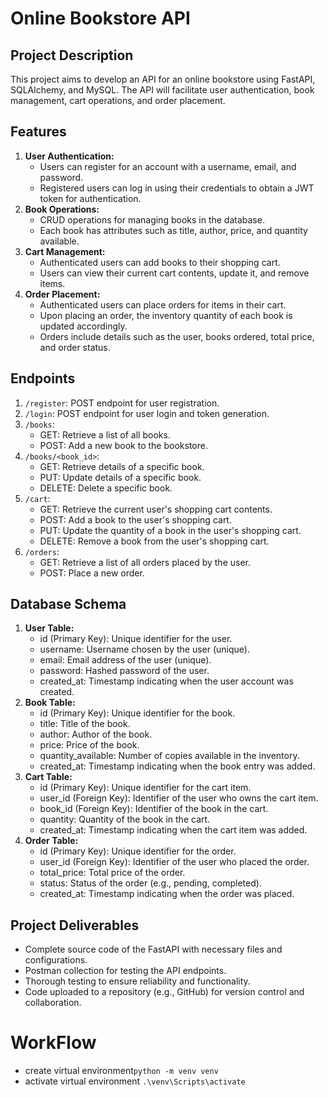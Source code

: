 # Online Bookstore API

## Project Description
This project aims to develop an API for an online bookstore using FastAPI, SQLAlchemy, and MySQL. The API will facilitate user authentication, book management, cart operations, and order placement. 

## Features
1. **User Authentication:**
   - Users can register for an account with a username, email, and password.
   - Registered users can log in using their credentials to obtain a JWT token for authentication.
2. **Book Operations:**
   - CRUD operations for managing books in the database.
   - Each book has attributes such as title, author, price, and quantity available.
3. **Cart Management:**
   - Authenticated users can add books to their shopping cart.
   - Users can view their current cart contents, update it, and remove items.
4. **Order Placement:**
   - Authenticated users can place orders for items in their cart.
   - Upon placing an order, the inventory quantity of each book is updated accordingly.
   - Orders include details such as the user, books ordered, total price, and order status.

## Endpoints
1. `/register`: POST endpoint for user registration.
2. `/login`: POST endpoint for user login and token generation.
3. `/books`:
   - GET: Retrieve a list of all books.
   - POST: Add a new book to the bookstore.
4. `/books/<book_id>`:
   - GET: Retrieve details of a specific book.
   - PUT: Update details of a specific book.
   - DELETE: Delete a specific book.
5. `/cart`:
   - GET: Retrieve the current user's shopping cart contents.
   - POST: Add a book to the user's shopping cart.
   - PUT: Update the quantity of a book in the user's shopping cart.
   - DELETE: Remove a book from the user's shopping cart.
6. `/orders`:
   - GET: Retrieve a list of all orders placed by the user.
   - POST: Place a new order.

## Database Schema
1. **User Table:**
   - id (Primary Key): Unique identifier for the user.
   - username: Username chosen by the user (unique).
   - email: Email address of the user (unique).
   - password: Hashed password of the user.
   - created_at: Timestamp indicating when the user account was created.
2. **Book Table:**
   - id (Primary Key): Unique identifier for the book.
   - title: Title of the book.
   - author: Author of the book.
   - price: Price of the book.
   - quantity_available: Number of copies available in the inventory.
   - created_at: Timestamp indicating when the book entry was added.
3. **Cart Table:**
   - id (Primary Key): Unique identifier for the cart item.
   - user_id (Foreign Key): Identifier of the user who owns the cart item.
   - book_id (Foreign Key): Identifier of the book in the cart.
   - quantity: Quantity of the book in the cart.
   - created_at: Timestamp indicating when the cart item was added.
4. **Order Table:**
   - id (Primary Key): Unique identifier for the order.
   - user_id (Foreign Key): Identifier of the user who placed the order.
   - total_price: Total price of the order.
   - status: Status of the order (e.g., pending, completed).
   - created_at: Timestamp indicating when the order was placed.

## Project Deliverables
- Complete source code of the FastAPI with necessary files and configurations.
- Postman collection for testing the API endpoints.
- Thorough testing to ensure reliability and functionality.
- Code uploaded to a repository (e.g., GitHub) for version control and collaboration.

# WorkFlow 
- create virtual environment`python -m venv venv`
- activate virtual environment `.\venv\Scripts\activate`